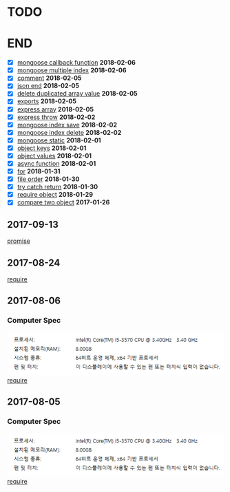 # TODO
# END
- [x] [mongoose callback function](./mongoose/callback.js) **2018-02-06**
- [x] [mongoose multiple index](./mongoose/multiple.js) **2018-02-06**
- [x] [comment](./comment/test.js) **2018-02-05**
- [x] [json end](./express/end.js) **2018-02-05**
- [x] [delete duplicated array value](./array/duplicated.js) **2018-02-05**
- [x] [exports](./export/test.js) **2018-02-05**
- [x] [express array](./express/array.js) **2018-02-05**
- [x] [express throw](./express/throw.js) **2018-02-02**
- [x] [mongoose index save](./mongoose/save.js) **2018-02-02**
- [x] [mongoose index delete](./mongoose/delete.js) **2018-02-02**
- [x] [mongoose static](./mongoose/static.js) **2018-02-01**
- [x] [object keys](./object/keys.js) **2018-02-01**
- [x] [object values](./object/values.js) **2018-02-01**
- [x] [async function](./async/index.js) **2018-02-01**
- [x] [for](./for/index.js) **2018-01-31**
- [x] [file order](./file-order/index.js) **2018-01-30**
- [x] [try catch return](./try-catch/index.js) **2018-01-30**
- [x] [require object](./require-object/index.js) **2018-01-29**
- [x] [compare two object](./compare/object.js) **2017-01-26**
## 2017-09-13
[promise](./promise)
## 2017-08-24
[require](./mysqlpool)
## 2017-08-06
### Computer Spec
![Computer Spec](./img/computer/home.PNG)<br>
[require](./mysql)
## 2017-08-05
### Computer Spec
![Computer Spec](./img/computer/home.PNG)<br>
[require](./require)

